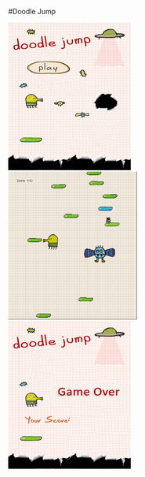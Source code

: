 #Doodle Jump

<img src="images/intro0.jpg" alt="StartMenu" height="300"><img src="images/screenshot2.png" alt="Gameplay" height="300"><img src="images/gameover0.png" alt="alt text" height="300">
